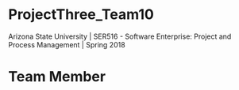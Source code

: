 # ProjectThree_Team10
Arizona State University | SER516 - Software Enterprise: Project and Process Management | Spring 2018

# Team Member 
